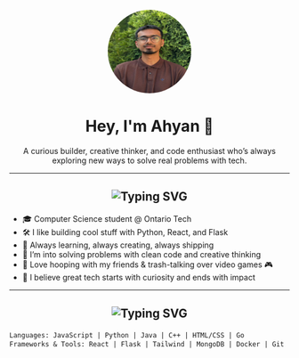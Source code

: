 <!-- Profile Picture -->
<p align="center">
  <img src="pic.jpg" alt="Ahyan Mehta" width="150" height="150" style="border-radius: 50%" />
</p>

<h1 align="center">Hey, I'm Ahyan 👋</h1>

<p align="center">
  A curious builder, creative thinker, and code enthusiast who’s always exploring new ways to solve real problems with tech.
</p>

---

<!-- Animated Headers -->
<h2 align="center">
  <img src="https://readme-typing-svg.demolab.com?font=Fira+Code&size=22&pause=1000&color=00F9FF&center=true&width=435&lines=%F0%9F%93%9D+About+Me;Let's+build+something+cool+%F0%9F%9A%80" alt="Typing SVG" />
</h2>

- 🎓 Computer Science student @ Ontario Tech  
- 🛠 I like building cool stuff with Python, React, and Flask  
- 🌱 Always learning, always creating, always shipping  
- 🧠 I’m into solving problems with clean code and creative thinking  
- 🏀 Love hooping with my friends & trash-talking over video games 🎮  
- 🌌 I believe great tech starts with curiosity and ends with impact  

---

<h2 align="center">
  <img src="https://readme-typing-svg.demolab.com?font=Fira+Code&size=22&pause=1000&color=00F9FF&center=true&width=435&lines=%F0%9F%93%9C+Tech+Stack;What+I+Work+With+%F0%9F%92%BB" alt="Typing SVG" />
</h2>

```txt
Languages: JavaScript | Python | Java | C++ | HTML/CSS | Go  
Frameworks & Tools: React | Flask | Tailwind | MongoDB | Docker | Git | AWS
